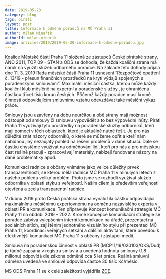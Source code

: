 ```yaml
---
date: 2019-05-20
category: blog
tags: piráti
layout: post
title: Informace k odměně poradců na MČ Praha 11
author: Milan Minařík
authorId: milan.minarik
image: articles/2019/2019-05-20-informace-k-odmene-poradcu.jpg
---
```


Koalice Městské části Praha 11 složená ze zástupců České pirátské strany, ANO 2011, TOP 09 - STAN a ODS se dohodla, že každá koaliční strana má nárok na využití služeb odborného poradce. Na základě této dohody přijala dne 11. 3. 2019 Rada městské části Praha 11 usnesení “Rozpočtové opatření č. 13/19 - přesun finančních prostředků na krytí výdajů spojených s poradenskými smlouvami”. Maximální měsíční částka, kterou může každý koaliční klub měsíčně na expertní a poradenské služby,, je ohraničena částkou třicet tisíc korun českých. Přičemž každý  poradce musí kromě činností odpovídajícím smluvnímu vztahu odevzdávat také měsíční výkaz práce.

Smlouvy jsou uzavřeny na dobu neurčitou a obě strany mají možnost odstoupit od smlouvy či smlouvu vypovědět a to bez výpovědní lhůty.  Piráti Praha 11 využívají tyto prostředky na poradenské služby odborníků, kteří mají pomoci v těch oblastech, které je aktuálně nutné řešit. Je pro nás důležité znát názory odborníků, o které se můžeme opřít a kteří nám nabídnou jiný nezaujatý pohled na řešení problémů v dané situaci. Dále se částku chystáme využívat na odměňování lidí, kteří pro nás a pro městskou část reálně pracují - zpracovávají materiály, nabízejí fundované názory na dané problematiky apod.

Komunikaci radnice s občany vnímáme jako velice důležitý prvek transparentnosti, se kterou měla radnice MČ Praha 11 v minulých letech z našeho pohledu veliký problém. Proto jsme se rozhodli využívat služeb odborníka v oblasti styku s veřejností. Naším cílem je především veřejnosti otevřená a zcela transparentní radnice.

V dubnu 2019 proto Česká pirátská strana vynaložila částku odpovídající maximálnímu měsíčnímu expertovnému na odměnu nezávislého experta v oblasti PR a komunikace. Ten připravuje Koncept komunikační strategie MČ Prahy 11 na období 2019 – 2022. Kromě koncepce komunikační strategie se poradce zabývá vylepšením interní komunikace na úřadě, prezentací na sociálních sítích, zajištěním jednotného vizuálního stylu při prezentaci MČ Praha 11, koordinací veřejných setkání a dalšími aktivitami, které povedou k efektivnější komunikaci MČ Praha 11 s občany i zástupci médií. 

Smlouva na poradenskou činnost v oblasti PR (MCP11/19/020103/OKS/Dud) je řádně zapsána v registru smluv a a uvedená hodnota smlouvy (1,8 milionu) odpovídá dle zákona odměně cca 5 let práce. Reálná smluvní odměna uvedená ve smlouvě odpovídá částce 30 tisíc Kč/měsíc.





MS ODS Praha 11 se k celé záležitosti vyjádřila [ZDE](https://www.facebook.com/odspraha11/photos/a.147032495333663/2238315916205300/?type=3&comment_id=2243078029062422&reply_comment_id=2243496982353860&comment_tracking=%7B%22tn%22%3A%22R%22%7D).
